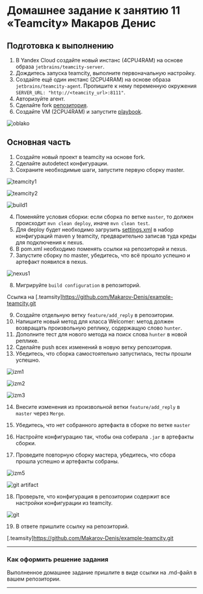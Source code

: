 # Домашнее задание к занятию 11 «Teamcity» Макаров Денис

## Подготовка к выполнению

1. В Yandex Cloud создайте новый инстанс (4CPU4RAM) на основе образа `jetbrains/teamcity-server`.
2. Дождитесь запуска teamcity, выполните первоначальную настройку.
3. Создайте ещё один инстанс (2CPU4RAM) на основе образа `jetbrains/teamcity-agent`. Пропишите к нему переменную окружения `SERVER_URL: "http://<teamcity_url>:8111"`.
4. Авторизуйте агент.
5. Сделайте fork [репозитория](https://github.com/aragastmatb/example-teamcity).
6. Создайте VM (2CPU4RAM) и запустите [playbook](./infrastructure).

![oblako](https://github.com/user-attachments/assets/ed1552f3-3148-4d05-a690-ffd2886808e6)

## Основная часть

1. Создайте новый проект в teamcity на основе fork.
2. Сделайте autodetect конфигурации.
3. Сохраните необходимые шаги, запустите первую сборку master.

![teamcity1](https://github.com/user-attachments/assets/0b705680-fcec-4e3d-8ab9-676dd1688a92)

![teamcity2](https://github.com/user-attachments/assets/4f2ea4a4-c890-4278-999d-4e25003c145f)

![build1](https://github.com/user-attachments/assets/5939f41d-ebd2-4df1-a37d-18d3a15277a6)

4. Поменяйте условия сборки: если сборка по ветке `master`, то должен происходит `mvn clean deploy`, иначе `mvn clean test`.
5. Для deploy будет необходимо загрузить [settings.xml](./teamcity/settings.xml) в набор конфигураций maven у teamcity, предварительно записав туда креды для подключения к nexus.
6. В pom.xml необходимо поменять ссылки на репозиторий и nexus.
7. Запустите сборку по master, убедитесь, что всё прошло успешно и артефакт появился в nexus.

![nexus1](https://github.com/user-attachments/assets/f538a05d-064f-43bc-8c42-5adcc575eb34)


8. Мигрируйте `build configuration` в репозиторий.


Ссылка на [.teamsity]https://github.com/Makarov-Denis/example-teamcity.git

9. Создайте отдельную ветку `feature/add_reply` в репозитории.
10. Напишите новый метод для класса Welcomer: метод должен возвращать произвольную реплику, содержащую слово `hunter`.
11. Дополните тест для нового метода на поиск слова `hunter` в новой реплике.
12. Сделайте push всех изменений в новую ветку репозитория.
13. Убедитесь, что сборка самостоятельно запустилась, тесты прошли успешно.

![izm1](https://github.com/user-attachments/assets/3278fa0b-9040-44ce-af42-4ed3821edad3)

![izm2](https://github.com/user-attachments/assets/9ed71b6d-c695-4620-9f75-5c32c2dcfcd4)

![izm3](https://github.com/user-attachments/assets/6555cb07-353f-4f2d-a843-ceac3fac9d2d)

14. Внесите изменения из произвольной ветки `feature/add_reply` в `master` через `Merge`.

15. Убедитесь, что нет собранного артефакта в сборке по ветке `master`
16. Настройте конфигурацию так, чтобы она собирала `.jar` в артефакты сборки.
17. Проведите повторную сборку мастера, убедитесь, что сбора прошла успешно и артефакты собраны.

![izm5](https://github.com/user-attachments/assets/d9ec4cde-6796-4a0a-b339-0aa9c8e0fb73)

![git artifact](https://github.com/user-attachments/assets/0bbcaaa3-a0bc-45be-aa2e-a5abe46b7c73)

18. Проверьте, что конфигурация в репозитории содержит все настройки конфигурации из teamcity.

![git](https://github.com/user-attachments/assets/d4142594-420c-4eb3-9d2c-76adfdbd89f1)


19. В ответе пришлите ссылку на репозиторий.

[.teamsity]https://github.com/Makarov-Denis/example-teamcity.git

---

### Как оформить решение задания

Выполненное домашнее задание пришлите в виде ссылки на .md-файл в вашем репозитории.

---
